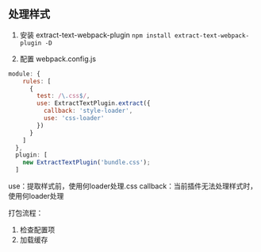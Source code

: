 ## 处理样式
1. 安装 extract-text-webpack-plugin
`npm install extract-text-webpack-plugin -D`

2. 配置
webpack.config.js
```javascript
module: {
    rules: [
      {
        test: /\.css$/,
        use: ExtractTextPlugin.extract({
          callback: 'style-loader',
          use: 'css-loader'
        })
      }
    ]
  },
  plugin: [
    new ExtractTextPlugin('bundle.css');
  ]
```
use：提取样式前，使用何loader处理.css
callback：当前插件无法处理样式时，使用何loader处理

打包流程：
1. 检查配置项
2. 加载缓存